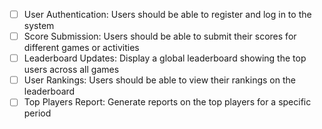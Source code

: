 - [ ] User Authentication: Users should be able to register and log in to the system 
- [ ] Score Submission: Users should be able to submit their scores for different games or activities 
- [ ] Leaderboard Updates: Display a global leaderboard showing the top users across all games
- [ ] User Rankings: Users should be able to view their rankings on the leaderboard
- [ ] Top Players Report: Generate reports on the top players for a specific period
